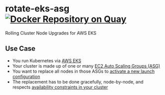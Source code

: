 # rotate-eks-asg [![Docker Repository on Quay](https://quay.io/repository/tenjin/rotate-eks-asg/status "Docker Repository on Quay")](https://quay.io/repository/tenjin/rotate-eks-asg)

Rolling Cluster Node Upgrades for AWS EKS

## Use Case

- You run Kubernetes via [AWS EKS](https://aws.amazon.com/eks/)
- Your cluster is made up of one or many [EC2 Auto Scaling Groups (ASG)](https://docs.aws.amazon.com/autoscaling/ec2/userguide/AutoScalingGroup.html)
- You want to replace all nodes in those ASGs to [activate a new launch configuration](https://docs.aws.amazon.com/autoscaling/ec2/userguide/LaunchConfiguration.html)
- The replacement has to be done gracefully, node-by-node, and respects [availability constraints in your cluster](https://kubernetes.io/docs/tasks/run-application/configure-pdb/)
